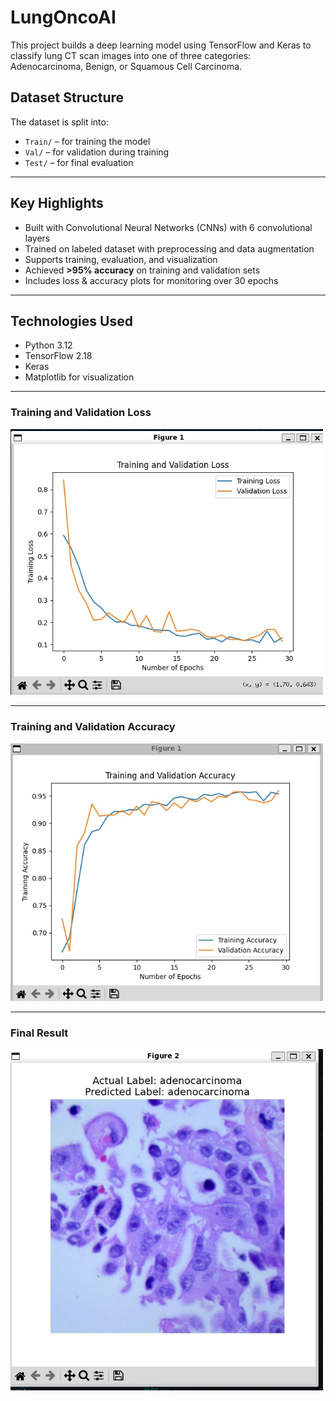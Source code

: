 # LungOncoAI
This project builds a deep learning model using TensorFlow and Keras to classify lung CT scan images into one of three categories: Adenocarcinoma, Benign, or Squamous Cell Carcinoma.

## Dataset Structure
The dataset is split into:
- `Train/` – for training the model
- `Val/` – for validation during training
- `Test/` – for final evaluation

---

## Key Highlights
- Built with Convolutional Neural Networks (CNNs) with 6 convolutional layers
- Trained on labeled dataset with preprocessing and data augmentation
- Supports training, evaluation, and visualization
- Achieved **>95% accuracy** on training and validation sets
- Includes loss & accuracy plots for monitoring over 30 epochs

---

## Technologies Used
- Python 3.12
- TensorFlow 2.18
- Keras
- Matplotlib for visualization

---

### Training and Validation Loss
<img src="Training_Validation_Loss.jpg" width="500"/>

---

### Training and Validation Accuracy
<img src="Training_Validation_Accuracy.jpg" width="500"/>

---

### Final Result
<img src="Output.jpg" width="500"/>
